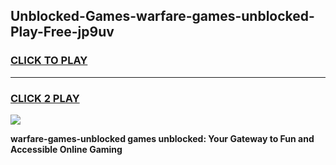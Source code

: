 
## Unblocked-Games-warfare-games-unblocked-Play-Free-jp9uv
<h3>
<a href="https://premium76.site?title=warfare-games-unblocked&ref=10A">CLICK TO PLAY</a></h3>
<hr>

<h3>
<a href="https://premium76.site?title=warfare-games-unblocked&ref=10A">CLICK 2 PLAY</a>
  
</h3>

<a href="https://premium76.site?title=warfare-games-unblocked&ref=10A"><img src="https://clearcache.store/games.png"></a>


**warfare-games-unblocked games unblocked: Your Gateway to Fun and Accessible Online Gaming**

